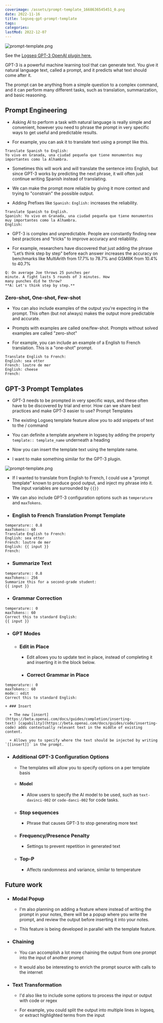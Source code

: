 ```yaml
---
coverimage: /assets/prompt-template_1668636545451_0.png
date: 2022-11-16
title: logseq-gpt-prompt-template
tags:
categories:
lastMod: 2022-12-07
---
```

![prompt-template.png](/assets/prompt-template_1668636545451_0.png)

See the [Logseq GPT-3 OpenAI plugin here.](https://github.com/briansunter/logseq-plugin-gpt3-openai)

GPT-3 is a powerful machine learning tool that can generate text. You give it natural language text, called a prompt, and it predicts what text should come after it.

The prompt can be anything from a simple question to a complex command, and it can perform many different tasks, such as translation, summarization, and basic reasoning.

## Prompt Engineering

  + Asking AI to perform a task with natural language is really simple and convenient, however you need to phrase the prompt in very specific ways to get useful and predictable results.

  + For example, you can ask it to translate text using a prompt like this.

```
Translate Spanish to English:
Yo vivo en Granada, una ciudad pequeña que tiene monumentos muy importantes como la Alhambra.
```

  + Sometimes this will work and will translate the sentence into English, but since GPT-3 works by predicting the next phrase, it will often just continue writing Spanish instead of translating.

  + We can make the prompt more reliable by giving it more context and trying to "constrain" the possible output.

  + Adding Prefixes like `Spanish:` `English:` increases the reliability.

```
Translate Spanish to English.
Spanish: Yo vivo en Granada, una ciudad pequeña que tiene monumentos muy importantes como la Alhambra.
English:
```

  + GPT-3 is complex and unpredictable. People are constantly finding new best practices and "tricks" to improve accuracy and reliablility.

  + For example, researchers have discovered that just adding the phrase "Let’s think step by step"  before each answer increases the accuracy on benchmarks like MultiArith from 17.7% to 78.7% and GSM8K from 10.4% to 40.7%

```
Q: On average Joe throws 25 punches per
minute. A fight lasts 5 rounds of 3 minutes. How
many punches did he throw?
**A: Let's think step by step.**
```

### Zero-shot, One-shot, Few-shot

  + You can also include examples of the output you're expecting in the prompt. This often (but not always) makes the output more predictable and accurate.

  + Prompts with examples are called one/few-shot. Prompts without solved examples are called "zero-shot"

  + For example, you can include an example of a English to French translation. This is a "one-shot" prompt.

```
Translate English to French:
English: sea otter
French: loutre de mer
English: cheese
French:
```

## GPT-3 Prompt Templates

  + GPT-3 needs to be prompted in very specific ways, and these often have to be discovered by trial and error. How can we share best practices and make GPT-3 easier to use? Prompt Templates

  + The existing Logseq template feature allow you to add snippets of text to the / command

  + You can definite a template anywhere in logseq by adding the property `template:: template_name` underneath a heading

  + Now you can insert the template text using the template name.

  + I want to make something similar for the GPT-3 plugin.

![prompt-template.png](/assets/prompt-template_1668636545451_0.png)

  + If I wanted to translate from English to French, I could use a "prompt template" known to produce good output, and inject my phrase into it. The input variables are surrounded by `{{}}`

  + We can also include GPT-3 configuration options such as `temperature` and `maxTokens`.

  + ### English to French Translation Prompt Template

```
temperature:: 0.8
maxTokens:: 60
Translate English to French:
English: sea otter
French: loutre de mer
English: {{ input }}
French:
```

  + ### Summarize Text

```
temperature:: 0.8
maxTokens:: 256
Summarize this for a second-grade student:
{{ input }}
```

  + ### Grammar Correction

```
temperature:: 0
maxTokens:: 60
Correct this to standard English:
{{ input }}
```

  + ### GPT Modes

    + ### Edit in Place

      + Edit allows you to update text in place, instead of completing it and inserting it in the block below.

      + ### Correct Grammar in Place

```
temperature:: 0
maxTokens:: 60
mode:: edit
Correct this to standard English:
```

    + ### Insert

      + The new [insert](https://beta.openai.com/docs/guides/completion/inserting-text) [capability](https://beta.openai.com/docs/guides/code/inserting-code) adds contextually relevant text in the middle of existing content.

      + Allows you to specify where the text should be injected by writing `[[insert]]` in the prompt.

  + ### Additional GPT-3 Configuration Options

    + The templates will allow you to specify options on a per template basis

    + #### Model

      + Allow users to specify the AI model to be used, such as `text-davinci-002` or `code-danci-002` for code tasks.

    + ### Stop sequences

      + Phrase that causes GPT-3 to stop generating more text

    + ### Frequency/Presence Penalty

      + Settings to prevent repetition in generated text

    + ### Top-P

      + Affects randomness and variance, similar to temperature

## Future work

  + ### Modal Popup

    + I'm also planning on adding a feature where instead of writing the prompt in your notes, there will be a popup where you write the prompt, and review the output before inserting it into your notes.

    + This feature is being developed in parallel with the template feature.

  + ### Chaining

    + You can accomplish a lot more chaining the output from one prompt into the input of another prompt

    + It would also be interesting to enrich the prompt source with calls to the internet

  + ### Text Transformation

    + I'd also like to include some options to process the input or output with code or regex

    + For example, you could split the output into multiple lines in logseq, or extract highlighted terms from the input
